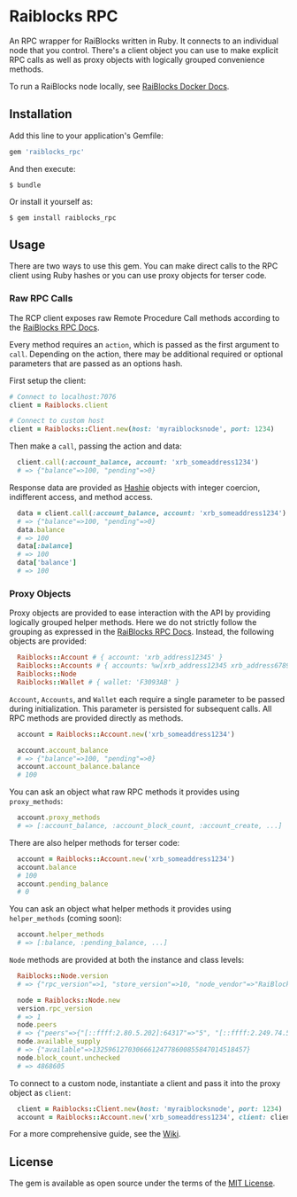 # Raiblocks RPC

An RPC wrapper for RaiBlocks written in Ruby.  It connects to an individual node that you control.  There's a client object you can use to make explicit RPC calls as well as proxy objects with logically grouped convenience methods.

To run a RaiBlocks node locally, see [RaiBlocks Docker Docs](https://github.com/clemahieu/raiblocks/wiki/Docker-node).

## Installation

Add this line to your application's Gemfile:

```ruby
gem 'raiblocks_rpc'
```

And then execute:

    $ bundle

Or install it yourself as:

    $ gem install raiblocks_rpc

## Usage

There are two ways to use this gem.  You can make direct calls to the RPC client using Ruby hashes or you can use proxy objects for terser code.

### Raw RPC Calls

The RCP client exposes raw Remote Procedure Call methods according to the [RaiBlocks RPC Docs](https://github.com/clemahieu/raiblocks/wiki/RPC-protocol).

Every method requires an `action`, which is passed as the first argument to `call`.  Depending on the action, there may be additional required or optional parameters that are passed as an options hash.

First setup the client:

```ruby
# Connect to localhost:7076
client = Raiblocks.client

# Connect to custom host
client = Raiblocks::Client.new(host: 'myraiblocksnode', port: 1234)
```

Then make a `call`, passing the action and data:

```ruby
  client.call(:account_balance, account: 'xrb_someaddress1234')
  # => {"balance"=>100, "pending"=>0}
````

Response data are provided as [Hashie](https://github.com/intridea/hashie) objects with integer coercion, indifferent access, and method access.

```ruby
  data = client.call(:account_balance, account: 'xrb_someaddress1234')
  # => {"balance"=>100, "pending"=>0}
  data.balance
  # => 100
  data[:balance]
  # => 100
  data['balance']
  # => 100
````

### Proxy Objects

Proxy objects are provided to ease interaction with the API by providing logically grouped helper methods. Here we do not strictly follow the grouping as expressed in the [RaiBlocks RPC Docs](https://github.com/clemahieu/raiblocks/wiki/RPC-protocol).  Instead, the following objects are provided:

```ruby
  Raiblocks::Account # { account: 'xrb_address12345' }
  Raiblocks::Accounts # { accounts: %w[xrb_address12345 xrb_address67890] }
  Raiblocks::Node
  Raiblocks::Wallet # { wallet: 'F3093AB' }
```

`Account`, `Accounts`, and `Wallet` each require a single parameter to be passed during initialization.  This parameter is persisted for subsequent calls.  All RPC methods are provided directly as methods.

```ruby
  account = Raiblocks::Account.new('xrb_someaddress1234')

  account.account_balance
  # => {"balance"=>100, "pending"=>0}
  account.account_balance.balance
  # 100
```

You can ask an object what raw RPC methods it provides using `proxy_methods`:

```ruby
  account.proxy_methods
  # => [:account_balance, :account_block_count, :account_create, ...]
```

There are also helper methods for terser code:

```ruby
  account = Raiblocks::Account.new('xrb_someaddress1234')
  account.balance
  # 100
  account.pending_balance
  # 0
```

You can ask an object what helper methods it provides using `helper_methods` (coming soon):

```ruby
  account.helper_methods
  # => [:balance, :pending_balance, ...]
```

`Node` methods are provided at both the instance and class levels:

```ruby
  Raiblocks::Node.version
  # => {"rpc_version"=>1, "store_version"=>10, "node_vendor"=>"RaiBlocks 9.0"}

  node = Raiblocks::Node.new
  version.rpc_version
  # => 1
  node.peers
  # => {"peers"=>{"[::ffff:2.80.5.202]:64317"=>"5", "[::ffff:2.249.74.58]:7075"=>"5", "[::ffff:5.9.31.82]:7077"=>"4", ... }
  node.available_supply
  # => {"available"=>132596127030666124778600855847014518457}
  node.block_count.unchecked
  # => 4868605
```

To connect to a custom node, instantiate a client and pass it into the proxy object as `client`:

```ruby
  client = Raiblocks::Client.new(host: 'myraiblocksnode', port: 1234)
  account = Raiblocks::Account.new('xrb_someaddress1234', client: client)
```

For a more comprehensive guide, see the [Wiki](https://github.com/jcraigk/ruby_raiblocks_rpc/wiki).

## License

The gem is available as open source under the terms of the [MIT License](https://opensource.org/licenses/MIT).
